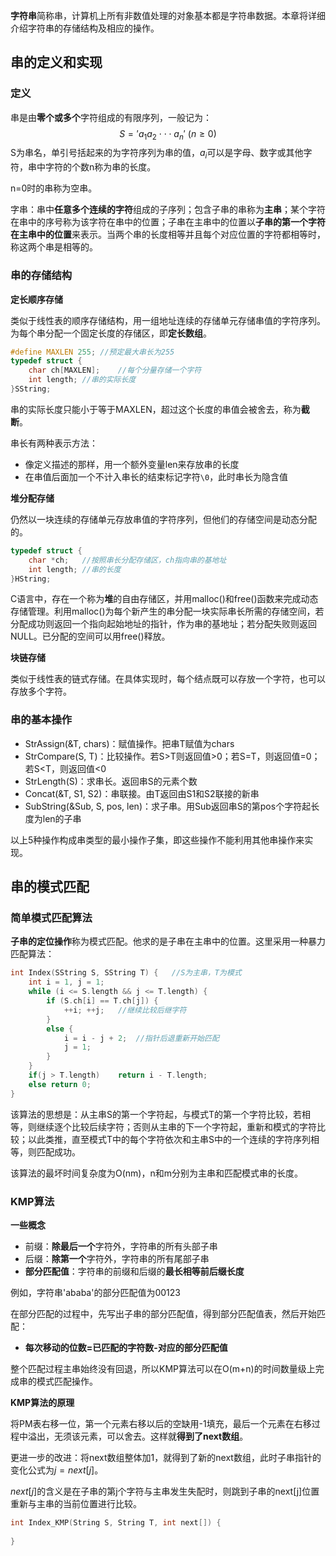**字符串**简称串，计算机上所有非数值处理的对象基本都是字符串数据。本章将详细介绍字符串的存储结构及相应的操作。

## 串的定义和实现

### 定义

串是由**零个或多个**字符组成的有限序列，一般记为：
$$
S='a_1a_2 \cdot\cdot\cdot a_n' \ (n\geq 0)
$$
S为串名，单引号括起来的为字符序列为串的值，$a_i$可以是字母、数字或其他字符，串中字符的个数n称为串的长度。

n=0时的串称为空串。

字串：串中**任意多个连续的字符**组成的子序列；包含子串的串称为**主串**；某个字符在串中的序号称为该字符在串中的位置；子串在主串中的位置以**子串的第一个字符在主串中的位置**来表示。当两个串的长度相等并且每个对应位置的字符都相等时，称这两个串是相等的。

### 串的存储结构

**定长顺序存储**

类似于线性表的顺序存储结构，用一组地址连续的存储单元存储串值的字符序列。为每个串分配一个固定长度的存储区，即**定长数组**。

```c
#define MAXLEN 255;	//预定最大串长为255
typedef struct {
	char ch[MAXLEN];	//每个分量存储一个字符
	int length;	//串的实际长度
}SString;
```

串的实际长度只能小于等于MAXLEN，超过这个长度的串值会被舍去，称为**截断**。

串长有两种表示方法：

* 像定义描述的那样，用一个额外变量len来存放串的长度
* 在串值后面加一个不计入串长的结束标记字符`\0`，此时串长为隐含值

**堆分配存储**

仍然以一块连续的存储单元存放串值的字符序列，但他们的存储空间是动态分配的。

```c
typedef struct {
	char *ch;	//按照串长分配存储区，ch指向串的基地址
	int length;	//串的长度
}HString;
```

C语言中，存在一个称为**堆**的自由存储区，并用malloc()和free()函数来完成动态存储管理。利用malloc()为每个新产生的串分配一块实际串长所需的存储空间，若分配成功则返回一个指向起始地址的指针，作为串的基地址；若分配失败则返回NULL。已分配的空间可以用free()释放。

**块链存储**

类似于线性表的链式存储。在具体实现时，每个结点既可以存放一个字符，也可以存放多个字符。

### 串的基本操作

* StrAssign(&T, chars)：赋值操作。把串T赋值为chars
* StrCompare(S, T)：比较操作。若S>T则返回值>0；若S=T，则返回值=0；若S<T，则返回值<0
* StrLength(S)：求串长。返回串S的元素个数
* Concat(&T, S1, S2)：串联接。由T返回由S1和S2联接的新串
* SubString(&Sub, S, pos, len)：求子串。用Sub返回串S的第pos个字符起长度为len的子串

以上5种操作构成串类型的最小操作子集，即这些操作不能利用其他串操作来实现。

## 串的模式匹配

### 简单模式匹配算法

**子串的定位操作**称为模式匹配。他求的是子串在主串中的位置。这里采用一种暴力匹配算法：

```c
int Index(SString S, SString T) {	//S为主串，T为模式
    int i = 1, j = 1;
    while (i <= S.length && j <= T.length) {
        if (S.ch[i] == T.ch[j]) {
            ++i; ++j;	//继续比较后继字符
        }
        else {
            i = i - j + 2;	//指针后退重新开始匹配
            j = 1;
        }
    }
    if(j > T.length)	return i - T.length;
    else return 0;
}
```

该算法的思想是：从主串S的第一个字符起，与模式T的第一个字符比较，若相等，则继续逐个比较后续字符；否则从主串的下一个字符起，重新和模式的字符比较；以此类推，直至模式T中的每个字符依次和主串S中的一个连续的字符序列相等，则匹配成功。

该算法的最坏时间复杂度为O(nm)，n和m分别为主串和匹配模式串的长度。

### KMP算法

**一些概念**

* 前缀：**除最后一个**字符外，字符串的所有头部子串
* 后缀：**除第一个**字符外，字符串的所有尾部子串
* **部分匹配值**：字符串的前缀和后缀的**最长相等前后缀长度**

例如，字符串'ababa'的部分匹配值为00123



在部分匹配的过程中，先写出子串的部分匹配值，得到部分匹配值表，然后开始匹配：

* **每次移动的位数=已匹配的字符数-对应的部分匹配值**

整个匹配过程主串始终没有回退，所以KMP算法可以在O(m+n)的时间数量级上完成串的模式匹配操作。

**KMP算法的原理**

将PM表右移一位，第一个元素右移以后的空缺用-1填充，最后一个元素在右移过程中溢出，无须该元素，可以舍去。这样就**得到了next数组**。

更进一步的改进：将next数组整体加1，就得到了新的next数组，此时子串指针的变化公式为$j=next[j]$。

$next[j]$的含义是在子串的第j个字符与主串发生失配时，则跳到子串的next[j]位置重新与主串的当前位置进行比较。

```c
int Index_KMP(String S, String T, int next[]) {
    
}
```

